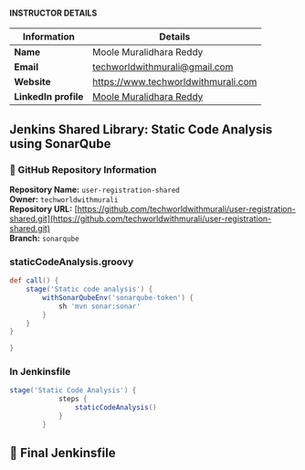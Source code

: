 #### INSTRUCTOR DETAILS

|  Information             | Details                                                                      |
|----------------------    |------------------------------------------------------------------------------|
| **Name**                 | Moole Muralidhara Reddy                                                      |
| **Email**                | techworldwithmurali@gmail.com                                                |
| **Website**              | https://www.techworldwithmurali.com               |
| **LinkedIn profile**     | [Moole Muralidhara Reddy](https://www.linkedin.com/in/moole-muralidhara-reddy) |

## **Jenkins Shared Library:  Static Code Analysis using SonarQube** 

### 📂 GitHub Repository Information

**Repository Name:** `user-registration-shared`  
**Owner:** `techworldwithmurali`  
**Repository URL:** [https://github.com/techworldwithmurali/user-registration-shared.git](https://github.com/techworldwithmurali/user-registration-shared.git)  
**Branch:** `sonarqube`

### **staticCodeAnalysis.groovy**

```groovy
def call() {
    stage('Static code analysis') {
        withSonarQubeEnv('sonarqube-token') {
            sh 'mvn sonar:sonar'
        }
    }
}

}

```

### **In Jenkinsfile**

```groovy
stage('Static Code Analysis') {
            steps {
                staticCodeAnalysis()
            }
        }
```

## 📄 Final Jenkinsfile

```groovy

```
